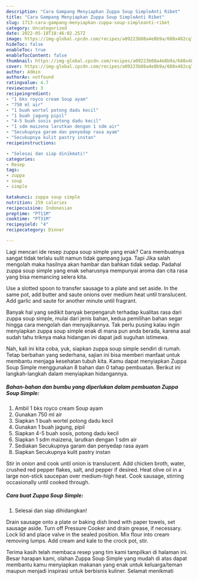 ```yaml
---
description: "Cara Gampang Menyiapkan Zuppa Soup SimpleAnti Ribet"
title: "Cara Gampang Menyiapkan Zuppa Soup SimpleAnti Ribet"
slug: 1713-cara-gampang-menyiapkan-zuppa-soup-simpleanti-ribet
category: Uncategorized
date: 2022-05-18T18:46:02.257Z
image: https://img-global.cpcdn.com/recipes/a09223b08a4e8b9a/680x482cq70/zuppa-soup-simple-foto-resep-utama.jpg
hideToc: false
enableToc: true
enableTocContent: false
thumbnail: https://img-global.cpcdn.com/recipes/a09223b08a4e8b9a/680x482cq70/zuppa-soup-simple-foto-resep-utama.jpg
cover: https://img-global.cpcdn.com/recipes/a09223b08a4e8b9a/680x482cq70/zuppa-soup-simple-foto-resep-utama.jpg
author: Admin
authorAv: notfound
ratingvalue: 4.7
reviewcount: 3
recipeingredient:
- "1 bks royco cream Soup ayam"
- "750 ml air"
- "1 buah wortel potong dadu kecil"
- "1 buah jagung pipil"
- "4-5 buah sosis potong dadu kecil"
- "1 sdm maizena larutkan dengan 1 sdm air"
- "Secukupnya garam dan penyedap rasa ayam"
- "Secukupnya kulit pastry instan"
recipeinstructions:

- "Selesai dan siap dinikmati!"
categories:
- Resep
tags:
- zuppa
- soup
- simple

katakunci: zuppa soup simple 
nutrition: 259 calories
recipecuisine: Indonesian
preptime: "PT11M"
cooktime: "PT31M"
recipeyield: "4"
recipecategory: Dinner

---
```



Lagi mencari ide resep zuppa soup simple yang enak? Cara membuatnya sangat tidak terlalu sulit namun tidak gampang juga. Tapi Jika salah mengolah maka hasilnya akan hambar dan bahkan tidak sedap. Padahal zuppa soup simple yang enak seharusnya mempunyai aroma dan cita rasa yang bisa memancing selera kita.


Use a slotted spoon to transfer sausage to a plate and set aside. In the same pot, add butter and saute onions over medium heat until translucent. Add garlic and saute for another minute until fragrant.

Banyak hal yang sedikit banyak berpengaruh terhadap kualitas rasa dari zuppa soup simple, mulai dari jenis bahan, kedua pemilihan bahan segar hingga cara mengolah dan menyajikannya. Tak perlu pusing kalau ingin menyiapkan zuppa soup simple enak di mana pun anda berada, karena asal sudah tahu triknya maka hidangan ini dapat jadi suguhan istimewa.


Nah, kali ini kita coba, yuk, siapkan zuppa soup simple sendiri di rumah. Tetap berbahan yang sederhana, sajian ini bisa memberi manfaat untuk membantu menjaga kesehatan tubuh kita. Kamu dapat menyiapkan Zuppa Soup Simple menggunakan 8 bahan dan 0 tahap pembuatan. Berikut ini langkah-langkah dalam menyiapkan hidangannya.

<!--inarticleads1-->

##### Bahan-bahan dan bumbu yang diperlukan dalam pembuatan Zuppa Soup Simple:

1. Ambil 1 bks royco cream Soup ayam
1. Gunakan 750 ml air
1. Siapkan 1 buah wortel potong dadu kecil
1. Gunakan 1 buah jagung, pipil
1. Siapkan 4-5 buah sosis, potong dadu kecil
1. Siapkan 1 sdm maizena, larutkan dengan 1 sdm air
1. Sediakan Secukupnya garam dan penyedap rasa ayam
1. Siapkan Secukupnya kulit pastry instan


Stir in onion and cook until onion is translucent. Add chicken broth, water, crushed red pepper flakes, salt, and pepper if desired. Heat olive oil in a large non-stick saucepan over medium-high heat. Cook sausage, stirring occasionally until cooked through. 

<!--inarticleads2-->

##### Cara buat Zuppa Soup Simple:


1. Selesai dan siap dihidangkan!

Drain sausage onto a plate or baking dish lined with paper towels, set sausage aside. Turn off Pressure Cooker and drain grease, if necessary. Lock lid and place valve in the sealed position. Mix flour into cream removing lumps. Add cream and kale to the crock pot, stir. 

Terima kasih telah membaca resep yang tim kami tampilkan di halaman ini. Besar harapan kami, olahan Zuppa Soup Simple yang mudah di atas dapat membantu kamu menyiapkan makanan yang enak untuk keluarga/teman maupun menjadi inspirasi untuk berbisnis kuliner. Selamat menikmati
